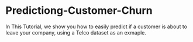 # Predictiong-Customer-Churn
In This Tutorial, we show you how to easily predict if a customer is about to leave your company, using a Telco dataset as an exmaple.
